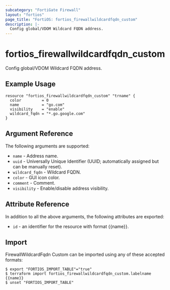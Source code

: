 ```yaml
---
subcategory: "FortiGate Firewall"
layout: "fortios"
page_title: "FortiOS: fortios_firewallwildcardfqdn_custom"
description: |-
  Config global/VDOM Wildcard FQDN address.
---
```


# fortios_firewallwildcardfqdn_custom
Config global/VDOM Wildcard FQDN address.

## Example Usage

```hcl
resource "fortios_firewallwildcardfqdn_custom" "trname" {
  color         = 0
  name          = "go.com"
  visibility    = "enable"
  wildcard_fqdn = "*.go.google.com"
}
```

## Argument Reference

The following arguments are supported:

* `name` - Address name.
* `uuid` - Universally Unique Identifier (UUID; automatically assigned but can be manually reset).
* `wildcard_fqdn` - Wildcard FQDN.
* `color` - GUI icon color.
* `comment` - Comment.
* `visibility` - Enable/disable address visibility.


## Attribute Reference

In addition to all the above arguments, the following attributes are exported:
* `id` - an identifier for the resource with format {{name}}.

## Import

FirewallWildcardFqdn Custom can be imported using any of these accepted formats:
```
$ export "FORTIOS_IMPORT_TABLE"="true"
$ terraform import fortios_firewallwildcardfqdn_custom.labelname {{name}}
$ unset "FORTIOS_IMPORT_TABLE"
```
